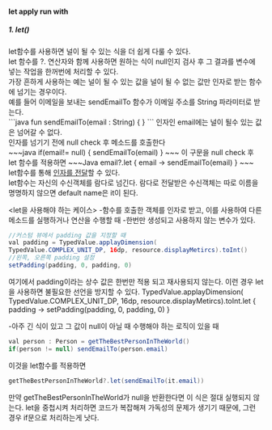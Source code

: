 <h4>let apply run with</h4>
<h5>1. let()</h5>
let함수를 사용하면 널이 될 수 있는 식을 더 쉽게 다룰 수 있다.<br>
let 함수를 ?. 연산자와 함께 사용하면 원하는 식이 null인지 검사 후 그 결과를 변수에 넣는 작업을 한꺼번에 처리할 수 있다. <br>
가장 흔하게 사용하는 예는 널이 될 수 있는 값을 널이 될 수 없는 값만 인자로 받는 함수에 넘기는 경우이다.<br>
예를 들어 이메일을 보내는 sendEmailTo 함수가 이메일 주소를 String 파라미터로 받는다.<br>
```java
fun sendEmailTo(email : String) { }
```
인자인 email에는 널이 될수 있는 값은 넘어갈 수 없다.<br>
인자를 넘기기 전에 null check 후 메소드를 호출한다<br>
~~~java
if(email!= null) {
  sendEmailTo(email)
}
~~~
이 구문을 null check 후 let 함수를 적용하면
~~~Java
email?.let { email ->
  sendEmailTo(email)
}
~~~
let함수를 통해 <u>인자를 전달</u>할 수 있다. <br>
let함수는 자신의 수신객체를 람다로 넘긴다. 람다로 전달받은 수신객체는 따로 이름을 명명하지 않으면 default name은 it이 된다. <br>

<let을 사용해야 하는 케이스>
-함수를 호출한 객체를 인자로 받고, 이를 사용하여 다른 메소드를 실행하거나 연산을 수행할 때
-한번만 생성되고 사용하지 않는 변수가 있다.
~~~java
//커스텀 뷰에서 padding 값을 지정할 때
val padding = TypedValue.applayDimension(
TypedValue.COMPLEX_UNIT_DP, 16dp, resource.displayMetircs).toInt()
//왼쪽, 오른쪽 padding 설정
setPadding(padding, 0, padding, 0)
~~~
여기에서 padding이라는 상수 값은 한번만 적용 되고 재사용되지 않는다.
이런 경우 let을 사용하면 불필요한 선언을 방지할 수 있다.
TypedValue.applayDimension(
TypedValue.COMPLEX_UNIT_DP, 16dp, resource.displayMetircs).toInt.let {
  padding -> setPadding(padding, 0, padding, 0)
}

-아주 긴 식이 있고 그 값이 null이 아닐 때 수행해야 하는 로직이 있을 때
~~~JAVA
val person : Person = getTheBestPersonInTheWorld()
if(person != null) sendEmailTo(person.email)
~~~
이것을 let함수를 적용하면
~~~JAVA
getTheBestPersonInTheWorld?.let(sendEmailTo(it.email))
~~~
만약 getTheBestPersonInTheWorld가 null을 반환한다면 이 식은 절대 실행되지 않는다.
let을 중첩시켜 처리하면 코드가 복잡해져 가독성의 문제가 생기기 때문에, 그런 경우 if문으로 처리하는게 낫다.
